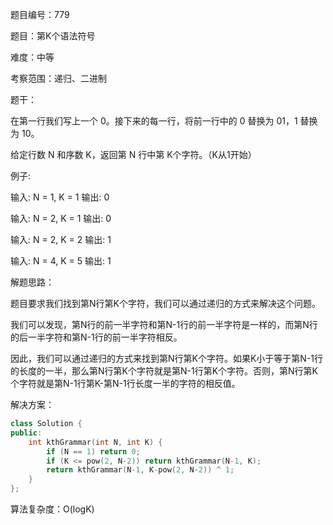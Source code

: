 题目编号：779

题目：第K个语法符号

难度：中等

考察范围：递归、二进制

题干：

在第一行我们写上一个 0。接下来的每一行，将前一行中的 0 替换为 01，1 替换为 10。

给定行数 N 和序数 K，返回第 N 行中第 K个字符。（K从1开始）

例子:

输入: N = 1, K = 1
输出: 0

输入: N = 2, K = 1
输出: 0

输入: N = 2, K = 2
输出: 1

输入: N = 4, K = 5
输出: 1

解题思路：

题目要求我们找到第N行第K个字符，我们可以通过递归的方式来解决这个问题。

我们可以发现，第N行的前一半字符和第N-1行的前一半字符是一样的，而第N行的后一半字符和第N-1行的前一半字符相反。

因此，我们可以通过递归的方式来找到第N行第K个字符。如果K小于等于第N-1行的长度的一半，那么第N行第K个字符就是第N-1行第K个字符。否则，第N行第K个字符就是第N-1行第K-第N-1行长度一半的字符的相反值。

解决方案：

```cpp
class Solution {
public:
    int kthGrammar(int N, int K) {
        if (N == 1) return 0;
        if (K <= pow(2, N-2)) return kthGrammar(N-1, K);
        return kthGrammar(N-1, K-pow(2, N-2)) ^ 1;
    }
};
```

算法复杂度：O(logK)